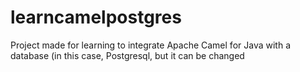 # learncamelpostgres
Project made for learning to integrate Apache Camel for Java with a database (in this case, Postgresql, but it can be changed

